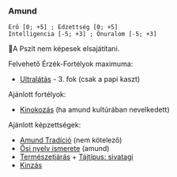### Amund

```
Erő [0; +5] ; Edzettség [0; +5]
Intelligencia [-5; +3] ; Önuralom [-5; +3]
```

🔆A Pszít nem képesek elsajátítani.

Felvehető Érzék-Fortélyok maximuma:
- [Ultralátás](fortelyok.erzekek/fejlett_szaglas.md) - 3. fok (csak a papi kaszt)

Ajánlott fortélyok:
- [Kinokozás](fortelyok.harci/kinokozas.md)  (ha amund kultúrában nevelkedett)

Ajánlott képzettségek:
- [Amund Tradíció](053_01_amund_tradicio.md) (nem kötelező)
- [Ősi nyelv ismerete](kepzettsegek.primer.misztikus/osi_nyelv_ismerete.md) (amund)
- [Természetjárás](kepzettsegek.szekunder/termeszetjaras.md) + [Tájtípus: sivatagi](hatterek.szabad/tajtipus_sivatagi.md)
- [Kinzás](kepzettsegek.szekunder/kinzas.md)

<br />